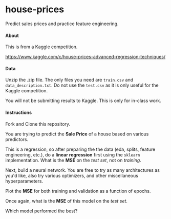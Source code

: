 # house-prices

Predict sales prices and practice feature engineering.

#### About

This is from a Kaggle competition.

<https://www.kaggle.com/c/house-prices-advanced-regression-techniques/>

#### Data

Unzip the .zip file. The only files you need are `train.csv` and `data_description.txt`. Do not use the `test.csv` as it is only useful for the Kaggle competition.

You will not be submitting results to Kaggle. This is only for in-class work.

#### Instructions

Fork and Clone this repository.

You are trying to predict the **Sale Price** of a house based on various predictors.

This is a regression, so after preparing the the data (eda, splits, feature engineering, etc.), do a **linear regression** first using the `sklearn` implementation. What is the **MSE** on the *test set*, not on *training*.

Next, build a neural network. You are free to try as many architectures as you'd like, also try various optimizers, and other miscellaneous hyperparameters.

Plot the **MSE** for both training and validation as a function of epochs.

Once again, what is the **MSE** of this model on the *test set*.

Which model performed the best?

